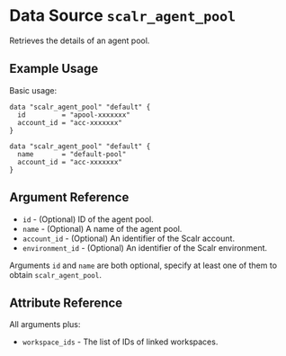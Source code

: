 
# Data Source `scalr_agent_pool` 

Retrieves the details of an agent pool.

## Example Usage

Basic usage:

```hcl
data "scalr_agent_pool" "default" {
  id         = "apool-xxxxxxx"
  account_id = "acc-xxxxxxx"
}
```

```hcl
data "scalr_agent_pool" "default" {
  name       = "default-pool"
  account_id = "acc-xxxxxxx"
}
```

## Argument Reference

* `id` - (Optional) ID of the agent pool.
* `name` - (Optional) A name of the agent pool.
* `account_id` - (Optional) An identifier of the Scalr account.
* `environment_id` - (Optional) An identifier of the Scalr environment.

Arguments `id` and `name` are both optional, specify at least one of them to obtain `scalr_agent_pool`.

## Attribute Reference

All arguments plus:

* `workspace_ids` - The list of IDs of linked workspaces.